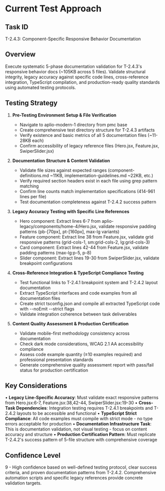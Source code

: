 # Current Test Approach

## Task ID
T-2.4.3: Component-Specific Responsive Behavior Documentation

## Overview
Execute systematic 5-phase documentation validation for T-2.4.3's responsive behavior docs (~105KB across 5 files). Validate structural integrity, legacy accuracy against specific code lines, cross-reference integration, TypeScript compilation, and production-ready quality standards using automated testing protocols.

## Testing Strategy

1. **Pre-Testing Environment Setup & File Verification**
   - Navigate to aplio-modern-1 directory from pmc base
   - Create comprehensive test directory structure for T-2.4.3 artifacts
   - Verify existence and basic metrics of all 5 documentation files (~11-28KB each)
   - Confirm accessibility of legacy reference files (Hero.jsx, Feature.jsx, SwiperSlider.jsx)

2. **Documentation Structure & Content Validation**
   - Validate file sizes against expected ranges (component-definitions.md ~11KB, implementation-guidelines.md ~22KB, etc.)
   - Verify required section headers exist in each file using grep pattern matching
   - Confirm line counts match implementation specifications (414-961 lines per file)
   - Test documentation completeness against T-2.4.2 success pattern

3. **Legacy Accuracy Testing with Specific Line References**
   - Hero component: Extract lines 6-7 from aplio-legacy/components/home-4/Hero.jsx, validate responsive padding patterns (pb-[70px], pt-[160px], max-lg variants)
   - Feature component: Extract line 38 from Feature.jsx, validate grid responsive patterns (grid-cols-1, sm:grid-cols-2, lg:grid-cols-3)
   - Card component: Extract lines 42-44 from Feature.jsx, validate padding patterns (max-lg:p-5, p-8)
   - Slider component: Extract lines 19-30 from SwiperSlider.jsx, validate breakpoint configurations

4. **Cross-Reference Integration & TypeScript Compliance Testing**
   - Test functional links to T-2.4.1 breakpoint system and T-2.4.2 layout documentation
   - Extract TypeScript interfaces and code examples from all documentation files
   - Create strict tsconfig.json and compile all extracted TypeScript code with --noEmit --strict flags
   - Validate integration coherence between task deliverables

5. **Content Quality Assessment & Production Certification**
   - Validate mobile-first methodology consistency across documentation
   - Check dark mode considerations, WCAG 2.1 AA accessibility compliance
   - Assess code example quantity (≥10 examples required) and professional presentation standards
   - Generate comprehensive quality assessment report with pass/fail status for production certification

## Key Considerations

• **Legacy Line-Specific Accuracy**: Must validate exact responsive patterns from Hero.jsx:6-7, Feature.jsx:38,42-44, SwiperSlider.jsx:19-30
• **Cross-Task Dependencies**: Integration testing requires T-2.4.1 breakpoints and T-2.4.2 layouts to be accessible and functional
• **TypeScript Strict Compliance**: All code examples must compile with strict mode - no type errors acceptable for production
• **Documentation Infrastructure Task**: This is documentation validation, not visual testing - focus on content accuracy and structure
• **Production Certification Pattern**: Must replicate T-2.4.2's success pattern of 5-file structure with comprehensive coverage

## Confidence Level
9 - High confidence based on well-defined testing protocol, clear success criteria, and proven documentation patterns from T-2.4.2. Comprehensive automation scripts and specific legacy references provide concrete validation targets.